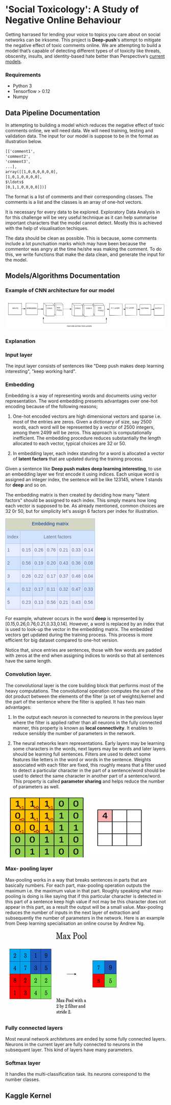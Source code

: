 # 'Social Toxicology': A Study of Negative Online Behaviour

Getting harrased for lending your voice to topics you care about on social networks can be irksome. This project is **Deep-push**'s attempt to mitigate the negative effect of toxic comments online.
We are attempting to build a model that’s capable of detecting different types of of toxicity like threats, obscenity, insults, and identity-based hate better than Perspective’s [current models](https://github.com/conversationai/unintended-ml-bias-analysis).

### Requirements

- Python 3
- Tensorflow > 0.12
- Numpy

## Data Pipeline Documentation

In attempting to building a model which reduces the negative effect of toxic comments online, we will need data. We will need training, testing and validation data. The input for our model is suppose to be in the format as illustration  below. 

```
[['comment1',
'comment2',
'comment3',
...],
array([[1,0,0,0,0,0,0],
[1,0,1,0,0,0,0],
$\ldots$
[0,1,1,0,0,0,0]])]
```

The format is a list of comments and their corresponding classes. The comments is a list and the classes is an array of one-hot vectors.

It is necessary for every data to be explored. Exploratory Data Analysis in for this challenge will be very useful technique as it can help summarise important characters that the model cannot detect. Mostly this is achieved with the help of visualisation techiques. 

The data should be clean as possible. This is because, some comments include a lot punctuation marks which may have been because the commentor was angry at the time he/she was making the comment. To do this, we write functions that make the data clean, and generate the input for the model.

## Models/Algorithms Documentation

### Example of CNN architecture for our model

<img src = "images/A.png">

### Explanation

### Input layer

The input layer consists of sentences like "Deep push makes deep learning interesting", "keep working hard".

### Embedding

Embedding is a way of representing words and documents using vector representation. The word embedding presents advantages over one-hot encoding because of the following reasons; 

1) One-hot encoded vectors are high dimensional vectors and sparse i.e. most of the entries are zeros. Given a dictionary of size, say 2500 words, each word will be represented by a vector of 2500 integers, among them 2499 will be zeros. This approach is computationally inefficient. The embedding procedure reduces substantially the length allocated to each vector, typical choices are 32 or 50. 

2) In embedding layer, each index standing for a word is allocated a vector of **latent factors** that are updated during the training process.
 
Given a sentence like **Deep push makes deep learning interesting**, to use an embedding layer we first encode it using indices. Each unique word is assigned an integer index, the sentence will be like  123145, where 1 stands for **deep** and so on.

The embedding matrix is then created by deciding how many "latent factors" should be assigned to each index. This simply means how long each vector is supposed to be. As already mentioned, common choices are 32 0r 50, but for simplicity let's assign 6 factors per index for illustration.

 <img src = "images/embedding_matrix.png">
 
For example, whatever occurs in the word **deep** is represented by [0.15,0.26,0.76,0.21,0.33,0.14]. However, a word is replaced by an index that is used to look-up the vector in the embedding matrix. The embedded vectors get updated during the training process. This process is more efficient for big dataset compared to one-hot version.

Notice that, since entries are sentences, those with few words are padded with zeros at the end when assigning indices to words so that all sentences have the same length.


### Convolution layer.

The convolutional layer is the core building block that performs most of the heavy computations. The convolutional operation computes the sum of the dot product between the elements of the filter (a set of weights)/kernel and the part of the sentence where the filter is applied. It has two main advantages:

1) In the output each neuron is connected to neurons in the previous layer where the filter is applied rather than all neurons in the fully connected manner, this property is known as **local connectivity**. It enables to reduce sensibly the number of parameters in the network.

2) The neural networks learn representations. Early layers may be learning some characters in the words, next layers may be words and later layers should be learning full sentences. Filters are used to detect some features like letters in the word or words in the sentence. Weights associated with each filter are fixed, this roughly means that a filter used to detect a particular character in the part of a sentence/word should be used to detect the same character in another part of a sentence/word. This property is called **parameter sharing** and helps reduce the number of parameters as well.

<img src="images/convolution.png">


### Max- pooling layer

Max-pooling works in a way that breaks sentences in parts that are basically numbers. For each part, max-pooling operation outputs the maximum i.e. the maximum value in that part. Roughly speaking what max-pooling is doing is like saying that if this particular character is detected in this part of a sentence keep high value if not may be this character does not appear in this part, as a result the output will be a small value. Max-pooling reduces the number of inputs in the next layer of extraction and subsequently the number of parameters in the network. Here is an example from Deep learning specialisation an online course by Andrew Ng.

<img src="images/Max.png">

### Fully connected layers

Most neural network architetures are ended by some fully connected layers. Neurons in the current layer are fully connected to neurons in the subsequent layer. This kind of layers have many parameters.

### Softmax layer

It handles the multi-classification task. Its neurons correspond to the number classes.


## Kaggle Kernel
